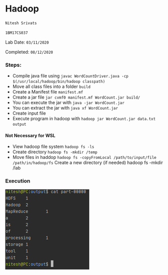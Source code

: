# Hadoop

`Nitesh Srivats`

`1BM17CS037`

Lab Date: `03/11/2020`

Completed: `08/12/2020`

### Steps:
- Compile java file using `javac WordCountDriver.java -cp $(/usr/local/hadoop/bin/hadoop classpath)`
- Move all class files into a folder `build`
- Create a Manifest file `manifest.mf`
- Create a jar file `jar cvmf0 manifest.mf WordCount.jar build/`
- You can execute the jar with `java -jar WordCount.jar`
- You can extract the jar with `java xf WordCount.jar`
- Create input file
- Execute program in hadoop with `hadoop jar WordCount.jar data.txt output`

#### Not Necessary for WSL
- View hadoop file system `hadoop fs -ls`
- Create directory `hadoop fs -mkdir /temp`
- Move files in haddop `hadoop fs -copyFromLocal /path/to/input/file /path/in/hadoop/fs`
Create a new directory (if needed) hadoop fs -mkdir /lab

### Execution

![Execution up](images/execution.png)
